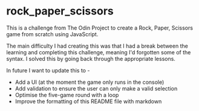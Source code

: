 # rock_paper_scissors

This is a challenge from The Odin Project to create a Rock, Paper, Scissors game from scratch using JavaScript.

The main difficulty I had creating this was that I had a break between the learning and completing this challenge, meaning I'd forgotten some of the syntax.  I solved this by going back through the appropriate lessons.

In future I want to update this to - 

- Add a UI (at the moment the game only runs in the console)
- Add validation to ensure the user can only make a valid selection
- Optimise the five-game round with a loop
- Improve the formatting of this README file with markdown
